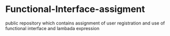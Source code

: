 # Functional-Interface-assigment
public repository which contains assignment of user registration and use of functional interface and lambada expression
